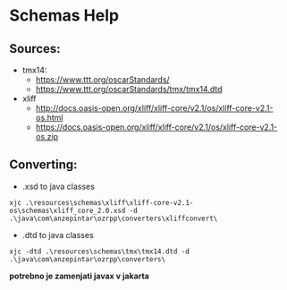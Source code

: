 # Schemas Help

## Sources:
- tmx14:
  - https://www.ttt.org/oscarStandards/
  - https://www.ttt.org/oscarStandards/tmx/tmx14.dtd
- xliff
  - http://docs.oasis-open.org/xliff/xliff-core/v2.1/os/xliff-core-v2.1-os.html
  - https://docs.oasis-open.org/xliff/xliff-core/v2.1/os/xliff-core-v2.1-os.zip

## Converting:
- .xsd to java classes
```
xjc .\resources\schemas\xliff\xliff-core-v2.1-os\schemas\xliff_core_2.0.xsd -d .\java\com\anzepintar\ozrpp\converters\xliffconvert\ 
```

- .dtd to java classes
```
xjc -dtd .\resources\schemas\tmx\tmx14.dtd -d .\java\com\anzepintar\ozrpp\converters\
```
**potrebno je zamenjati javax v jakarta**